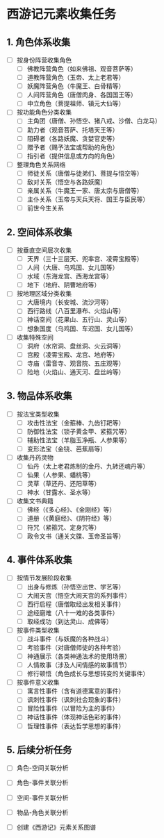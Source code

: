 # 西游记元素收集任务

## 1. 角色体系收集
- [ ] 按身份阵营收集角色
  - [ ] 佛教阵营角色（如来佛祖、观音菩萨等）
  - [ ] 道教阵营角色（玉帝、太上老君等）
  - [ ] 妖魔阵营角色（牛魔王、白骨精等）
  - [ ] 人间阵营角色（唐僧肉身、各国国王等）
  - [ ] 中立角色（菩提祖师、镇元大仙等）
- [ ] 按功能角色分类收集
  - [ ] 主角团（唐僧、孙悟空、猪八戒、沙僧、白龙马）
  - [ ] 助力者（观音菩萨、托塔天王等）
  - [ ] 阻碍者（各路妖魔、贪婪官吏等）
  - [ ] 赠予者（赐予法宝或帮助的角色）
  - [ ] 指引者（提供信息或方向的角色）
- [ ] 整理角色关系网络
  - [ ] 师徒关系（唐僧与徒弟们、菩提与悟空等）
  - [ ] 敌对关系（悟空与各路妖魔）
  - [ ] 亲属关系（牛魔王一家、唐太宗与唐僧等）
  - [ ] 主仆关系（玉帝与天兵天将、国王与臣民等）
  - [ ] 前世今生关系

## 2. 空间体系收集
- [ ] 按垂直空间层次收集
  - [ ] 天界（三十三层天、兜率宫、凌霄宝殿等）
  - [ ] 人间（大唐、乌鸡国、女儿国等）
  - [ ] 水域（东海龙宫、西海龙宫等）
  - [ ] 地下（地府、阴曹地府等）
- [ ] 按地理区域分类收集
  - [ ] 大唐境内（长安城、流沙河等）
  - [ ] 西行路线（八百里瀑布、火焰山等）
  - [ ] 神话空间（花果山、五行山、灵山等）
  - [ ] 想象国度（乌鸡国、车迟国、女儿国等）
- [ ] 收集特殊空间
  - [ ] 洞府（水帘洞、盘丝洞、火云洞等）
  - [ ] 宫殿（凌霄宝殿、龙宫、地府等）
  - [ ] 寺庙（雷音寺、观音院、五庄观等）
  - [ ] 险地（火焰山、通天河、盘丝岭等）

## 3. 物品体系收集
- [ ] 按法宝类型收集
  - [ ] 攻击性法宝（金箍棒、九齿钉耙等）
  - [ ] 防御性法宝（锁子黄金甲、紧箍咒等）
  - [ ] 辅助性法宝（羊脂玉净瓶、人参果等）
  - [ ] 变形法宝（金铙、芭蕉扇等）
- [ ] 收集丹药灵物
  - [ ] 仙丹（太上老君炼制的金丹、九转还魂丹等）
  - [ ] 仙果（人参果、蟠桃等）
  - [ ] 灵草（草还丹、还阳草等）
  - [ ] 神水（甘露水、圣水等）
- [ ] 收集文书典籍
  - [ ] 佛经（《多心经》、《金刚经》等）
  - [ ] 道册（《黄庭经》、《阴符经》等）
  - [ ] 符咒（紧箍咒、定身咒等）
  - [ ] 政令文书（通关文牒、玉帝圣旨等）

## 4. 事件体系收集
- [ ] 按情节发展阶段收集
  - [ ] 出身与修炼（孙悟空出世、学艺等）
  - [ ] 大闹天宫（悟空大闹天宫的系列事件）
  - [ ] 西行启程（唐僧取经出发相关事件）
  - [ ] 途经磨难（八十一难的各类事件）
  - [ ] 取经成功（到达灵山、成佛等）
- [ ] 按事件类型收集
  - [ ] 战斗事件（与妖魔的各种战斗）
  - [ ] 考验事件（对唐僧师徒的各种考验）
  - [ ] 神通展示（各类神通法术的使用场景）
  - [ ] 人情故事（涉及人间情感的故事情节）
  - [ ] 修行顿悟（角色成长与思想转变的关键事件）
- [ ] 按事件意义收集
  - [ ] 寓言性事件（含有道德寓意的事件）
  - [ ] 讽刺性事件（讽刺社会现象的事件）
  - [ ] 冒险性事件（以冒险为主的事件）
  - [ ] 神话性事件（体现神话色彩的事件）
  - [ ] 哲理性事件（表达哲学思想的事件）

## 5. 后续分析任务
- [ ] 角色-空间关联分析
- [ ] 角色-事件关联分析
- [ ] 空间-事件关联分析
- [ ] 物品-角色关联分析
- [ ] 创建《西游记》元素关系图谱

